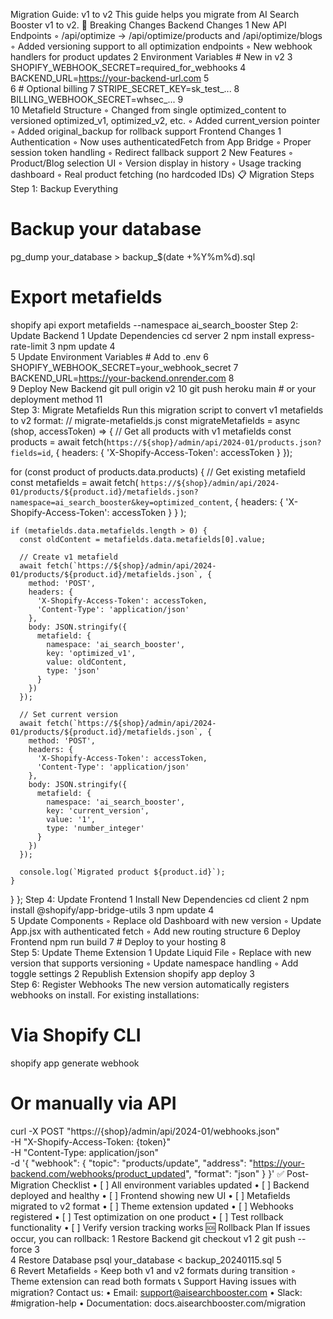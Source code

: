 Migration Guide: v1 to v2
This guide helps you migrate from AI Search Booster v1 to v2.
🚨 Breaking Changes
Backend Changes
	1	New API Endpoints
	◦	/api/optimize → /api/optimize/products and /api/optimize/blogs
	◦	Added versioning support to all optimization endpoints
	◦	New webhook handlers for product updates
	2	Environment Variables # New in v2
	3	SHOPIFY_WEBHOOK_SECRET=required_for_webhooks
	4	BACKEND_URL=https://your-backend-url.com
	5	
	6	# Optional billing
	7	STRIPE_SECRET_KEY=sk_test_...
	8	BILLING_WEBHOOK_SECRET=whsec_...
	9	
	10	Metafield Structure
	◦	Changed from single optimized_content to versioned optimized_v1, optimized_v2, etc.
	◦	Added current_version pointer
	◦	Added original_backup for rollback support
Frontend Changes
	1	Authentication
	◦	Now uses authenticatedFetch from App Bridge
	◦	Proper session token handling
	◦	Redirect fallback support
	2	New Features
	◦	Product/Blog selection UI
	◦	Version display in history
	◦	Usage tracking dashboard
	◦	Real product fetching (no hardcoded IDs)
📋 Migration Steps
Step 1: Backup Everything
# Backup your database
pg_dump your_database > backup_$(date +%Y%m%d).sql

# Export metafields
shopify api export metafields --namespace ai_search_booster
Step 2: Update Backend
	1	Update Dependencies cd server
	2	npm install express-rate-limit
	3	npm update
	4	
	5	Update Environment Variables # Add to .env
	6	SHOPIFY_WEBHOOK_SECRET=your_webhook_secret
	7	BACKEND_URL=https://your-backend.onrender.com
	8	
	9	Deploy New Backend git pull origin v2
	10	git push heroku main  # or your deployment method
	11	
Step 3: Migrate Metafields
Run this migration script to convert v1 metafields to v2 format:
// migrate-metafields.js
const migrateMetafields = async (shop, accessToken) => {
  // Get all products with v1 metafields
  const products = await fetch(`https://${shop}/admin/api/2024-01/products.json?fields=id`, {
    headers: { 'X-Shopify-Access-Token': accessToken }
  });
  
  for (const product of products.data.products) {
    // Get existing metafield
    const metafields = await fetch(
      `https://${shop}/admin/api/2024-01/products/${product.id}/metafields.json?namespace=ai_search_booster&key=optimized_content`,
      { headers: { 'X-Shopify-Access-Token': accessToken } }
    );
    
    if (metafields.data.metafields.length > 0) {
      const oldContent = metafields.data.metafields[0].value;
      
      // Create v1 metafield
      await fetch(`https://${shop}/admin/api/2024-01/products/${product.id}/metafields.json`, {
        method: 'POST',
        headers: {
          'X-Shopify-Access-Token': accessToken,
          'Content-Type': 'application/json'
        },
        body: JSON.stringify({
          metafield: {
            namespace: 'ai_search_booster',
            key: 'optimized_v1',
            value: oldContent,
            type: 'json'
          }
        })
      });
      
      // Set current version
      await fetch(`https://${shop}/admin/api/2024-01/products/${product.id}/metafields.json`, {
        method: 'POST',
        headers: {
          'X-Shopify-Access-Token': accessToken,
          'Content-Type': 'application/json'
        },
        body: JSON.stringify({
          metafield: {
            namespace: 'ai_search_booster',
            key: 'current_version',
            value: '1',
            type: 'number_integer'
          }
        })
      });
      
      console.log(`Migrated product ${product.id}`);
    }
  }
};
Step 4: Update Frontend
	1	Install New Dependencies cd client
	2	npm install @shopify/app-bridge-utils
	3	npm update
	4	
	5	Update Components
	◦	Replace old Dashboard with new version
	◦	Update App.jsx with authenticated fetch
	◦	Add new routing structure
	6	Deploy Frontend npm run build
	7	# Deploy to your hosting
	8	
Step 5: Update Theme Extension
	1	Update Liquid File
	◦	Replace with new version that supports versioning
	◦	Update namespace handling
	◦	Add toggle settings
	2	Republish Extension shopify app deploy
	3	
Step 6: Register Webhooks
The new version automatically registers webhooks on install. For existing installations:
# Via Shopify CLI
shopify app generate webhook

# Or manually via API
curl -X POST "https://{shop}/admin/api/2024-01/webhooks.json" \
  -H "X-Shopify-Access-Token: {token}" \
  -H "Content-Type: application/json" \
  -d '{
    "webhook": {
      "topic": "products/update",
      "address": "https://your-backend.com/webhooks/product_updated",
      "format": "json"
    }
  }'
✅ Post-Migration Checklist
	•	[ ] All environment variables updated
	•	[ ] Backend deployed and healthy
	•	[ ] Frontend showing new UI
	•	[ ] Metafields migrated to v2 format
	•	[ ] Theme extension updated
	•	[ ] Webhooks registered
	•	[ ] Test optimization on one product
	•	[ ] Test rollback functionality
	•	[ ] Verify version tracking works
🆘 Rollback Plan
If issues occur, you can rollback:
	1	Restore Backend git checkout v1
	2	git push --force
	3	
	4	Restore Database psql your_database < backup_20240115.sql
	5	
	6	Revert Metafields
	◦	Keep both v1 and v2 formats during transition
	◦	Theme extension can read both formats
📞 Support
Having issues with migration? Contact us:
	•	Email: support@aisearchbooster.com
	•	Slack: #migration-help
	•	Documentation: docs.aisearchbooster.com/migration
